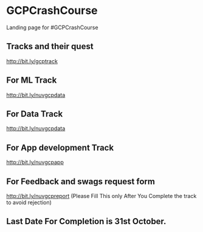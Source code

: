 # GCPCrashCourse
Landing page for #GCPCrashCourse

## Tracks and their quest 
http://bit.ly/gcptrack

## For ML Track 
http://bit.ly/nuvgcpdata

## For Data Track
http://bit.ly/nuvgcpdata

## For App development Track
http://bit.ly/nuvgcpapp

## For Feedback and swags request form
http://bit.ly/nuvgcpreport   (Please Fill This only After You Complete the track to avoid rejection)

## Last Date For Completion is 31st October.
